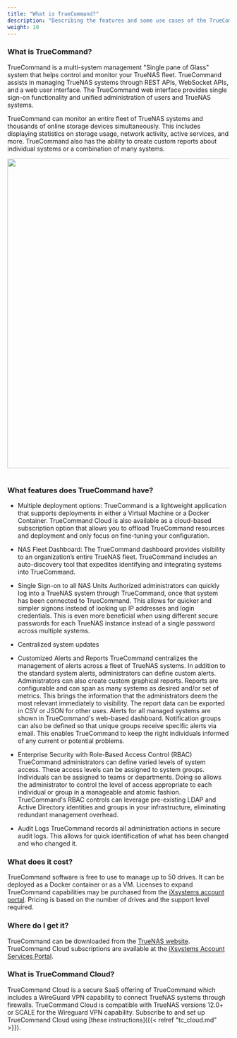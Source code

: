 ```yaml
---
title: "What is TrueCommand?"
description: "Describing the features and some use cases of the TrueCommand NAS management software."
weight: 10
---
```


### What is TrueCommand?

TrueCommand is a multi-system management "Single pane of Glass" system that helps control and monitor your TrueNAS fleet. TrueCommand assists in managing TrueNAS systems through REST APIs, WebSocket APIs, and a web user interface. The TrueCommand web interface provides single sign-on functionality and unified administration of users and TrueNAS systems.

TrueCommand can monitor an entire fleet of TrueNAS systems and thousands of online storage devices simultaneously. This includes displaying statistics on storage usage, network activity, active services, and more. TrueCommand also has the ability to create custom reports about individual systems or a combination of many systems.

<img src="/images/TrueCommandOverview.png" width='700px'>
<br><br>

### What features does TrueCommand have?

- Multiple deployment options: TrueCommand is a lightweight application that supports deployments in either a Virtual Machine or a Docker Container. TrueCommand Cloud is also available as a cloud-based subscription option that allows you to offload TrueCommand resources and deployment and only focus on fine-tuning your configuration.

- NAS Fleet Dashboard: The TrueCommand dashboard provides visibility to an organization’s entire TrueNAS fleet. TrueCommand includes an auto-discovery tool that expedites identifying and integrating systems into TrueCommand.

- Single Sign-on to all NAS Units
 Authorized administrators can quickly log into a TrueNAS system through TrueCommand, once that system has been connected to TrueCommand. This allows for quicker and simpler signons instead of looking up IP addresses and login credentials.  This is even more beneficial when using different secure passwords for each TrueNAS instance instead of a single password across multiple systems.

- Centralized system updates

- Customized Alerts and Reports
 TrueCommand centralizes the management of alerts across a fleet of TrueNAS systems. In addition to the standard system alerts, administrators can define custom alerts.  Administrators can also create custom graphical reports. Reports are configurable and can span as many systems as desired and/or set of metrics.  This brings the information that the administrators deem the most relevant immediately to visibility.  The report data can be exported in CSV or JSON for other uses. 
 Alerts for all managed systems are shown in TrueCommand's web-based dashboard. Notification groups can also be defined so that unique groups receive specific alerts via email.  This enables TrueCommand to keep the right individuals informed of any current or potential problems.

- Enterprise Security with Role-Based Access Control (RBAC)
 TrueCommand administrators can define varied levels of system access.  These access levels can be assigned to system groups. Individuals can be assigned to teams or departments. Doing so allows the administrator to control the level of access appropriate to each individual or group in a manageable and atomic fashion. TrueCommand's RBAC controls can leverage pre-existing LDAP and Active Directory identities and groups in your infrastructure, eliminating redundant  management overhead.

- Audit Logs
 TrueCommand records all administration actions in secure audit logs. This allows for quick identification of what has been changed and who changed it.


### What does it cost?

TrueCommand software is free to use to manage up to 50 drives. It can be deployed as a Docker container or as a VM. Licenses to expand TrueCommand capabilities may be purchased from the [iXsystems account portal](http://portal.ixsystems.com/). Pricing is based on the number of drives and the support level required.

### Where do I get it?

TrueCommand can be downloaded from the [TrueNAS website](https://www.truenas.com/truecommand/). TrueCommand Cloud subscriptions are available at the [iXsystems Account Services Portal](https://portal.ixsystems.com/portal/login/index.php).


### What is TrueCommand Cloud?

TrueCommand Cloud is a secure SaaS offering of TrueCommand which includes a WireGuard VPN capability to connect TrueNAS systems through firewalls. TrueCommand Cloud is compatible with TrueNAS versions 12.0+ or SCALE for the Wireguard VPN capability.
Subscribe to and set up TrueCommand Cloud using [these instructions]({{< relref "tc_cloud.md" >}}).




